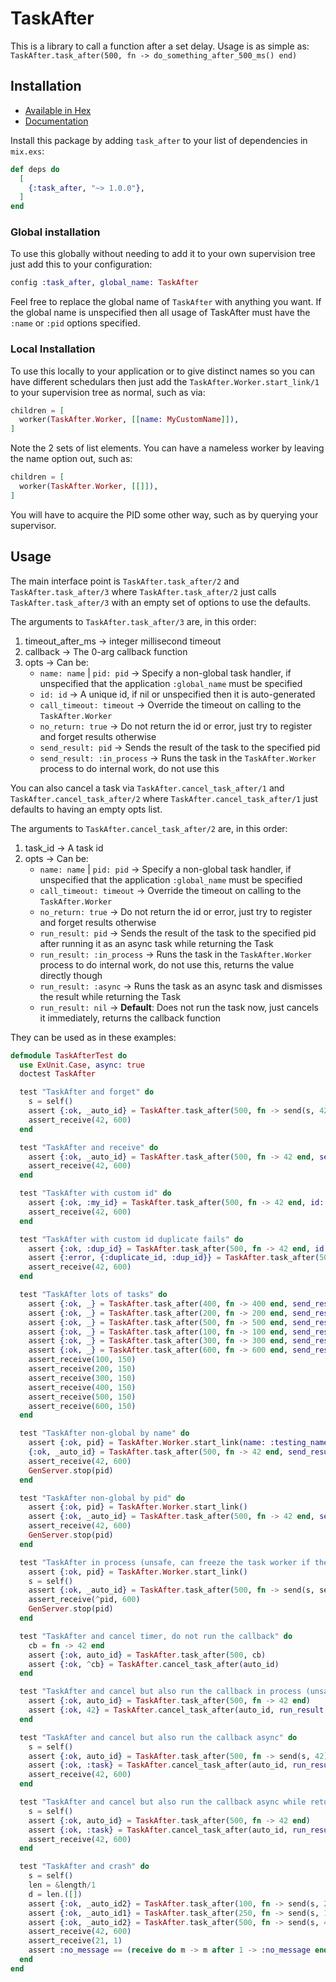 # TaskAfter

This is a library to call a function after a set delay.  Usage is as simple as:  `TaskAfter.task_after(500, fn -> do_something_after_500_ms() end)`

## Installation

- [Available in Hex](https://hex.pm/packages/task_after)
- [Documentation](https://hexdocs.pm/task_after)

Install this package by adding `task_after` to your list of dependencies in `mix.exs`:

```elixir
def deps do
  [
    {:task_after, "~> 1.0.0"},
  ]
end
```

### Global installation

To use this globally without needing to add it to your own supervision tree just add this to your configuration:

```elixir
config :task_after, global_name: TaskAfter
```

Feel free to replace the global name of `TaskAfter` with anything you want. If the global name is unspecified then all usage of TaskAfter must have the `:name` or `:pid` options specified.

### Local Installation

To use this locally to your application or to give distinct names so you can have different schedulars then just add the `TaskAfter.Worker.start_link/1` to your supervision tree as normal, such as via:

```elixir
children = [
  worker(TaskAfter.Worker, [[name: MyCustomName]]),
]
```

Note the 2 sets of list elements. You can have a nameless worker by leaving the name option out, such as:

```elixir
children = [
  worker(TaskAfter.Worker, [[]]),
]
```

You will have to acquire the PID some other way, such as by querying your supervisor.

## Usage

The main interface point is `TaskAfter.task_after/2` and `TaskAfter.task_after/3` where `TaskAfter.task_after/2` just calls `TaskAfter.task_after/3` with an empty set of options to use the defaults.

The arguments to `TaskAfter.task_after/3` are, in this order:

1. timeout_after_ms -> integer millisecond timeout
2. callback -> The 0-arg callback function
3. opts -> Can be:
   - `name: name` | `pid: pid` -> Specify a non-global task handler, if unspecified that the application `:global_name` must be specified
   - `id: id` -> A unique id, if nil or unspecified then it is auto-generated
   - `call_timeout: timeout` -> Override the timeout on calling to the `TaskAfter.Worker`
   - `no_return: true` -> Do not return the id or error, just try to register and forget results otherwise
   - `send_result: pid` -> Sends the result of the task to the specified pid
   - `send_result: :in_process` -> Runs the task in the `TaskAfter.Worker` process to do internal work, do not use this

You can also cancel a task via `TaskAfter.cancel_task_after/1` and `TaskAfter.cancel_task_after/2` where `TaskAfter.cancel_task_after/1` just defaults to having an empty opts list.

The arguments to `TaskAfter.cancel_task_after/2` are, in this order:

1. task_id -> A task id
2. opts -> Can be:
   * `name: name` | `pid: pid` -> Specify a non-global task handler, if unspecified that the application `:global_name` must be specified
   * `call_timeout: timeout` -> Override the timeout on calling to the `TaskAfter.Worker`
   * `no_return: true` -> Do not return the id or error, just try to register and forget results otherwise
   * `run_result: pid` -> Sends the result of the task to the specified pid after running it as an async task while returning the Task
   * `run_result: :in_process` -> Runs the task in the `TaskAfter.Worker` process to do internal work, do not use this, returns the value directly though
   * `run_result: :async` -> Runs the task as an async task and dismisses the result  while returning the Task
   * `run_result: nil` -> **Default**: Does not run the task now, just cancels it immediately, returns the callback function


They can be used as in these examples:

```elixir
defmodule TaskAfterTest do
  use ExUnit.Case, async: true
  doctest TaskAfter

  test "TaskAfter and forget" do
    s = self()
    assert {:ok, _auto_id} = TaskAfter.task_after(500, fn -> send(s, 42) end)
    assert_receive(42, 600)
  end

  test "TaskAfter and receive" do
    assert {:ok, _auto_id} = TaskAfter.task_after(500, fn -> 42 end, send_result: self())
    assert_receive(42, 600)
  end

  test "TaskAfter with custom id" do
    assert {:ok, :my_id} = TaskAfter.task_after(500, fn -> 42 end, id: :my_id, send_result: self())
    assert_receive(42, 600)
  end

  test "TaskAfter with custom id duplicate fails" do
    assert {:ok, :dup_id} = TaskAfter.task_after(500, fn -> 42 end, id: :dup_id, send_result: self())
    assert {:error, {:duplicate_id, :dup_id}} = TaskAfter.task_after(500, fn -> 42 end, id: :dup_id, send_result: self())
    assert_receive(42, 600)
  end

  test "TaskAfter lots of tasks" do
    assert {:ok, _} = TaskAfter.task_after(400, fn -> 400 end, send_result: self())
    assert {:ok, _} = TaskAfter.task_after(200, fn -> 200 end, send_result: self())
    assert {:ok, _} = TaskAfter.task_after(500, fn -> 500 end, send_result: self())
    assert {:ok, _} = TaskAfter.task_after(100, fn -> 100 end, send_result: self())
    assert {:ok, _} = TaskAfter.task_after(300, fn -> 300 end, send_result: self())
    assert {:ok, _} = TaskAfter.task_after(600, fn -> 600 end, send_result: self())
    assert_receive(100, 150)
    assert_receive(200, 150)
    assert_receive(300, 150)
    assert_receive(400, 150)
    assert_receive(500, 150)
    assert_receive(600, 150)
  end

  test "TaskAfter non-global by name" do
    assert {:ok, pid} = TaskAfter.Worker.start_link(name: :testing_name)
    {:ok, _auto_id} = TaskAfter.task_after(500, fn -> 42 end, send_result: self(), name: :testing_name)
    assert_receive(42, 600)
    GenServer.stop(pid)
  end

  test "TaskAfter non-global by pid" do
    assert {:ok, pid} = TaskAfter.Worker.start_link()
    assert {:ok, _auto_id} = TaskAfter.task_after(500, fn -> 42 end, send_result: self(), pid: pid)
    assert_receive(42, 600)
    GenServer.stop(pid)
  end

  test "TaskAfter in process (unsafe, can freeze the task worker if the task does not return fast)" do
    assert {:ok, pid} = TaskAfter.Worker.start_link()
    s = self()
    assert {:ok, _auto_id} = TaskAfter.task_after(500, fn -> send(s, self()) end, send_result: :in_process, pid: pid)
    assert_receive(^pid, 600)
    GenServer.stop(pid)
  end

  test "TaskAfter and cancel timer, do not run the callback" do
    cb = fn -> 42 end
    assert {:ok, auto_id} = TaskAfter.task_after(500, cb)
    assert {:ok, ^cb} = TaskAfter.cancel_task_after(auto_id)
  end

  test "TaskAfter and cancel but also run the callback in process (unsafe again)" do
    assert {:ok, auto_id} = TaskAfter.task_after(500, fn -> 42 end)
    assert {:ok, 42} = TaskAfter.cancel_task_after(auto_id, run_result: :in_process)
  end

  test "TaskAfter and cancel but also run the callback async" do
    s = self()
    assert {:ok, auto_id} = TaskAfter.task_after(500, fn -> send(s, 42) end)
    assert {:ok, :task} = TaskAfter.cancel_task_after(auto_id, run_result: :async)
    assert_receive(42, 600)
  end

  test "TaskAfter and cancel but also run the callback async while returning result to pid" do
    s = self()
    assert {:ok, auto_id} = TaskAfter.task_after(500, fn -> 42 end)
    assert {:ok, :task} = TaskAfter.cancel_task_after(auto_id, run_result: s)
    assert_receive(42, 600)
  end

  test "TaskAfter and crash" do
    s = self()
    len = &length/1
    d = len.([])
    assert {:ok, _auto_id2} = TaskAfter.task_after(100, fn -> send(s, 21) end)
    assert {:ok, _auto_id1} = TaskAfter.task_after(250, fn -> send(s, 1/d) end)
    assert {:ok, _auto_id2} = TaskAfter.task_after(500, fn -> send(s, 42) end)
    assert_receive(42, 600)
    assert_receive(21, 1)
    assert :no_message == (receive do m -> m after 1 -> :no_message end)
  end
end
```
